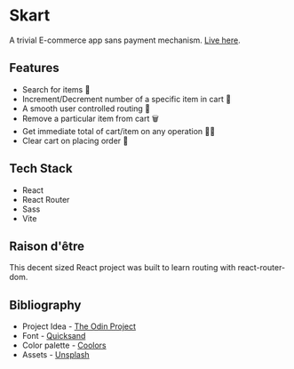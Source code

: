 # Skart

A trivial E-commerce app sans payment mechanism. [Live here](https://nirvaanbal.github.io/skart/).

## Features

- Search for items 🔎
- Increment/Decrement number of a specific item in cart 🔢
- A smooth user controlled routing 🚃
- Remove a particular item from cart 🗑️
- Get immediate total of cart/item on any operation 👨‍💻
- Clear cart on placing order 💯

## Tech Stack

- React
- React Router
- Sass
- Vite

## Raison d'être

This decent sized React project was built to learn routing with react-router-dom.

## Bibliography

- Project Idea - [The Odin Project](https://www.theodinproject.com/lessons/node-path-javascript-shopping-cart)
- Font - [Quicksand](https://fonts.google.com/specimen/Quicksand?query=quicksand)
- Color palette - [Coolors](https://collors.co)
- Assets - [Unsplash](https://unsplash.com)
